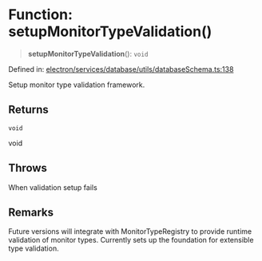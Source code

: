 # Function: setupMonitorTypeValidation()

> **setupMonitorTypeValidation**(): `void`

Defined in: [electron/services/database/utils/databaseSchema.ts:138](https://github.com/Nick2bad4u/Uptime-Watcher/blob/dca5483e793478722cd3e6e125cafcec5fc771f0/electron/services/database/utils/databaseSchema.ts#L138)

Setup monitor type validation framework.

## Returns

`void`

void

## Throws

When validation setup fails

## Remarks

Future versions will integrate with MonitorTypeRegistry to provide
runtime validation of monitor types. Currently sets up the foundation
for extensible type validation.
